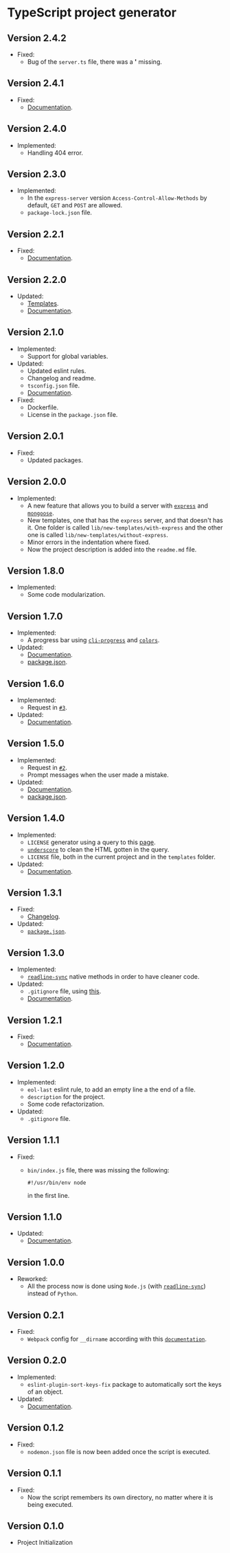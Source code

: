 # TypeScript project generator

## Version 2.4.2

- Fixed:
  - Bug of the `server.ts` file, there was a **'** missing.

## Version 2.4.1

- Fixed:
  - [Documentation](https://github.com/AnthonyLzq/typescript-project-generator#readme).

## Version 2.4.0

- Implemented:
  - Handling 404 error.

## Version 2.3.0

- Implemented:
  - In the `express-server` version `Access-Control-Allow-Methods` by default, `GET` and `POST` are allowed.
  - `package-lock.json` file.

## Version 2.2.1

- Fixed:
  - [Documentation](https://github.com/AnthonyLzq/typescript-project-generator#readme).

## Version 2.2.0

- Updated:
  - [Templates](https://github.com/AnthonyLzq/typescript-project-generator/tree/master/lib/templates).
  - [Documentation](https://github.com/AnthonyLzq/typescript-project-generator#readme).

## Version 2.1.0

- Implemented:
  - Support for global variables.
- Updated:
  - Updated eslint rules.
  - Changelog and readme.
  - `tsconfig.json` file.
  - [Documentation](https://github.com/AnthonyLzq/typescript-project-generator#readme).
- Fixed:
  - Dockerfile.
  - License in the `package.json` file.

## Version 2.0.1

- Fixed:
  - Updated packages.

## Version 2.0.0

- Implemented:
  - A new feature that allows you to build a server with [`express`](https://expressjs.com/) and [`mongoose`](https://mongoosejs.com/).
  - New templates, one that has the `express` server, and that doesn't has it. One folder is called `lib/new-templates/with-express` and the other one is called `lib/new-templates/without-express`.
  - Minor errors in the indentation where fixed.
  - Now the project description is added into the `readme.md` file.

## Version 1.8.0

- Implemented:
  - Some code modularization.

## Version 1.7.0

- Implemented:
  - A progress bar using [`cli-progress`](https://www.npmjs.com/package/cli-progress) and [`colors`](https://www.npmjs.com/package/colors).
- Updated:
  - [Documentation](https://github.com/AnthonyLzq/typescript-project-generator#readme).
  - [package.json](https://github.com/AnthonyLzq/typescript-project-generator/blob/master/package.json).

## Version 1.6.0

- Implemented:
  - Request in [`#3`](https://github.com/AnthonyLzq/typescript-project-generator/issues/3).
- Updated:
  - [Documentation](https://github.com/AnthonyLzq/typescript-project-generator#readme).

## Version 1.5.0

- Implemented:
  - Request in [`#2`](https://github.com/AnthonyLzq/typescript-project-generator/issues/2).
  - Prompt messages when the user made a mistake.
- Updated:
  - [Documentation](https://github.com/AnthonyLzq/typescript-project-generator#readme).
  - [package.json](https://github.com/AnthonyLzq/typescript-project-generator/blob/master/package.json).

## Version 1.4.0

- Implemented:
  - `LICENSE` generator using a query to this [page](https://choosealicense.com/licenses/).
  - [`underscore`](https://www.npmjs.com/package/underscore) to clean the HTML gotten in the query.
  - `LICENSE` file, both in the current project and in the `templates` folder.
- Updated:
  - [Documentation](https://github.com/AnthonyLzq/typescript-project-generator#readme).

## Version 1.3.1

- Fixed:
  - [Changelog](https://github.com/AnthonyLzq/typescript-project-generator/blob/master/changelog.md).
- Updated:
  - [`package.json`](https://github.com/AnthonyLzq/typescript-project-generator/blob/master/package.json).

## Version 1.3.0

- Implemented:
  - [`readline-sync`](https://www.npmjs.com/package/readline-sync) native methods in order to have cleaner code.
- Updated:
  - `.gitignore` file, using [this](https://www.toptal.com/developers/gitignore/api/node,yarn).
  - [Documentation](https://github.com/AnthonyLzq/typescript-project-generator#readme).

## Version 1.2.1

- Fixed:
  - [Documentation](https://github.com/AnthonyLzq/typescript-project-generator#readme).

## Version 1.2.0

- Implemented:
  - `eol-last` eslint rule, to add an empty line a the end of a file.
  - `description` for the project.
  - Some code refactorization.
- Updated:
  - `.gitignore` file.

## Version 1.1.1

- Fixed:

  - `bin/index.js` file, there was missing the following:

    ```node
    #!/usr/bin/env node

    ```

    in the first line.

## Version 1.1.0

- Updated:
  - [Documentation](https://github.com/AnthonyLzq/typescript-project-generator#readme).

## Version 1.0.0

- Reworked:
  - All the process now is done using `Node.js` (with [`readline-sync`](https://www.npmjs.com/package/readline-sync)) instead of `Python`.

## Version 0.2.1

- Fixed:
  - `Webpack` config for `__dirname` according with this [`documentation`](https://codeburst.io/use-webpack-with-dirname-correctly-4cad3b265a92).

## Version 0.2.0

- Implemented:
  - `eslint-plugin-sort-keys-fix` package to automatically sort the keys of an object.
- Updated:
  - [Documentation](https://github.com/AnthonyLzq/typescript-project-generator#readme).

## Version 0.1.2

- Fixed:
  - `nodemon.json` file is now been added once the script is executed.

## Version 0.1.1

- Fixed:
  - Now the script remembers its own directory, no matter where it is being executed.

## Version 0.1.0

- Project Initialization

